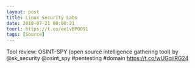 ```yaml
---
layout: post
title: Linux Security Labs
date: 2018-07-21 00:00:21
tourl: https://t.co/ee1vBPOO91
tags: [Source]
---
```

Tool review: OSINT-SPY (open source intelligence gathering tool) by @sk_security @osint_spy #pentesting #domain https://t.co/wUGqiiRG24